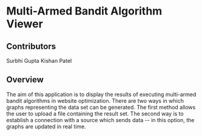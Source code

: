 # Multi-Armed Bandit Algorithm Viewer

## Contributors

Surbhi Gupta
Kishan Patel

## Overview

The aim of this application is to display the results of executing multi-armed bandit algorithms in website optimization. There are two ways in which graphs representing the data set can be generated. The first method allows the user to upload a file containing the result set. The second way is to establish a connection with a source which sends data -- in this option, the graphs are updated in real time.  
